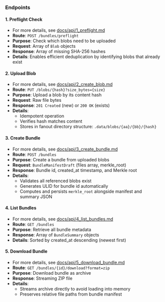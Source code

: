 
### Endpoints

#### 1. Preflight Check
- For more details, see [docs/api/1_preflight.md](./1_preflight.md)
- **Route**: `POST /bundles/preflight`
- **Purpose**: Check which blobs need to be uploaded
- **Request**: Array of `Blob` objects
- **Response**: Array of missing SHA-256 hashes
- **Details**: Enables efficient deduplication by identifying blobs that already exist

#### 2. Upload Blob
- For more details, see [docs/api/2_create_blob.md](./2_create_blob.md)
- **Route**: `PUT /blobs/{hash}?size_bytes={size}`
- **Purpose**: Upload a blob by its content hash
- **Request**: Raw file bytes
- **Response**: `201 Created` (new) or `200 OK` (exists)
- **Details**:
  - Idempotent operation
  - Verifies hash matches content
  - Stores in fanout directory structure: `.data/blobs/{aa}/{bb}/{hash}`

#### 3. Create Bundle
- For more details, see [docs/api/3_create_bundle.md](./3_create_bundle.md)
- **Route**: `POST /bundles`
- **Purpose**: Create a bundle from uploaded blobs
- **Request**: `BundleManifestDraft` (files array, merkle_root)
- **Response**: Bundle id, created_at timestamp, and Merkle root
- **Details**:
  - Validates all referenced blobs exist
  - Generates ULID for bundle id automatically
  - Computes and persists `merkle_root` alongside manifest and summary JSON

#### 4. List Bundles
- For more details, see [docs/api/4_list_bundles.md](./4_list_bundles.md)
- **Route**: `GET /bundles`
- **Purpose**: Retrieve all bundle metadata
- **Response**: Array of `BundleSummary` objects
- **Details**: Sorted by created_at descending (newest first)

#### 5. Download Bundle
- For more details, see [docs/api/5_download_bundle.md](./5_download_bundle.md)
- **Route**: `GET /bundles/{id}/download?format=zip`
- **Purpose**: Download bundle as archive
- **Response**: Streaming ZIP file
- **Details**:
  - Streams archive directly to avoid loading into memory
  - Preserves relative file paths from bundle manifest
